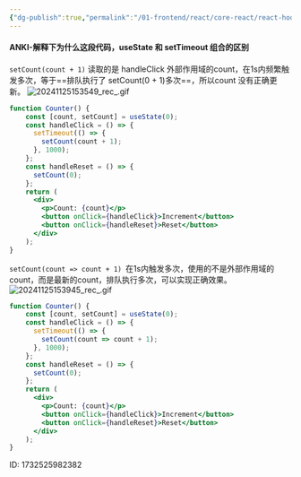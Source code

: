 ```yaml
---
{"dg-publish":true,"permalink":"/01-frontend/react/core-react/react-hook-closure-trap/","title":"react hook使用闭包陷阱注意","tags":["react","hook","frontend"],"created":"2024-11-25T15:24:19.994+08:00","updated":"2024-12-02T14:58:52.470+08:00"}
---
```


#### ANKI-解释下为什么这段代码，useState 和 setTimeout 组合的区别
`setCount(count + 1)` 读取的是 handleClick 外部作用域的count，在1s内频繁触发多次，等于==排队执行了 setCount(0 + 1)多次==，所以count 没有正确更新。
![20241125153549_rec_.gif](/img/user/attachments/20241125153549_rec_.gif)
```jsx
function Counter() {
    const [count, setCount] = useState(0);
    const handleClick = () => {
      setTimeout(() => {
        setCount(count + 1);
      }, 1000);
    };
    const handleReset = () => {
      setCount(0);
    };
    return (
      <div>
        <p>Count: {count}</p>
        <button onClick={handleClick}>Increment</button>
        <button onClick={handleReset}>Reset</button>
      </div>
    );
}
```
`setCount(count => count + 1) `在1s内触发多次，使用的不是外部作用域的count，而是最新的count，排队执行多次，可以实现正确效果。
![20241125153945_rec_.gif](/img/user/attachments/20241125153945_rec_.gif)
```jsx
function Counter() {
    const [count, setCount] = useState(0);
    const handleClick = () => {
      setTimeout(() => {
        setCount(count => count + 1);
      }, 1000);
    };
    const handleReset = () => {
      setCount(0);
    };
    return (
      <div>
        <p>Count: {count}</p>
        <button onClick={handleClick}>Increment</button>
        <button onClick={handleReset}>Reset</button>
      </div>
    );
}
```
ID: 1732525982382

